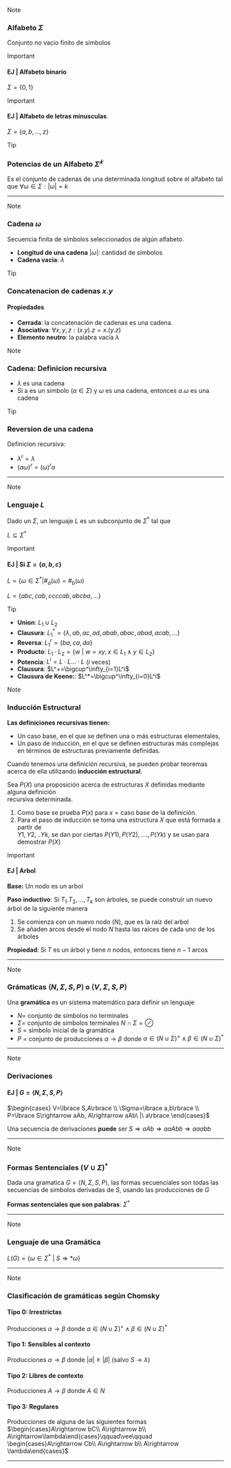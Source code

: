>[!NOTE]
>
> ### Alfabeto $\Sigma$
>
> Conjunto no vacio finito de simbolos

> [!IMPORTANT]
>
> #### EJ | Alfabeto binario
>
> $\Sigma=\lbrace 0,1\rbrace$

> [!IMPORTANT]
>
> #### EJ | Alfabeto de letras minusculas
>
> $\Sigma=\lbrace a,b,\ldots,z\rbrace$

> [!TIP]  
>
> ### Potencias de un Alfabeto $\Sigma^𝑘$
>
> Es el conjunto de cadenas de una determinada longitud sobre el alfabeto tal que $\forall\omega\in\Sigma: |\omega|=k$

---

> [!NOTE]
>
> ### Cadena $\omega$
>
> Secuencia finita de símbolos seleccionados de algún alfabeto.
>
> - **Longitud de una cadena** $|\omega|$: cantidad de símbolos
> - **Cadena vacia**: $\lambda$

> [!TIP]
>
> ### Concatenacion de cadenas $x.y$
>
> #### Propiedades
>
> - **Cerrada**: la concatenación de cadenas es una cadena.
> - **Asociativa**: $\forall x,y,z: (x.y).z=x.(y.z)$
> - **Elemento neutro**: la palabra vacía $\lambda$

> [!NOTE]
>
> ### Cadena: Definicion recursiva
>
> - $\lambda$ es una cadena
> - Si a es un simbolo $(a\in\Sigma)$ y $\omega$ es una cadena, entonces $a.\omega$ es una cadena

> [!TIP]
>
> ### Reversion de una cadena
>
> Definicion recursiva:
>
> - $\lambda^r = \lambda$
> - $(a\omega)^r=(\omega)^ra$

---

> [!NOTE]
>
> ### Lenguaje $L$
>
> Dado un $\Sigma$, un lenguaje $L$ es un subconjunto de $\Sigma^*$ tal que
>
> $L\subseteq\Sigma^*$

> [!IMPORTANT]
>
> #### EJ | Si $\Sigma=\lbrace a,b,c\rbrace$
>
> $`L = \lbrace \omega\in\Sigma^*|\#_a(\omega)=\#_b(\omega)`$
>
> $L = \lbrace abc,cab,ccccab,abcba,\ldots\rbrace$

> [!TIP]
>
> - **Union**: $L_1\cup L_2$
> - **Clausura**: $L_1^* = \lbrace \lambda,ab,ac,ad,abab,abac,abad,acab,\ldots\rbrace$
> - **Reversa**: $L_1^r = \lbrace ba,ca,da\rbrace$
> - **Producto**: $L_1\cdot L_2 = \lbrace w\ |\ w=xy, x\in L_1\wedge y\in L_2\rbrace$
> - **Potencia**: $L^i=L\cdot L\ldots\cdot L$ ($i$ veces)
> - **Clausura**: $L^+=\bigcup^\infty_{i=1}L^i$
> - **Clausura de Keene:**: $L^*=\bigcup^\infty_{i=0}L^i$

> [!NOTE]  
>
> ### Inducción Estructural
>
> **Las definiciones recursivas tienen:**  
>
> - Un caso base, en el que se definen una o más estructuras elementales,  
> - Un paso de inducción, en el que se definen estructuras más complejas en  términos de estructuras previamente definidas.
>
> Cuando tenemos una definición recursiva, se pueden probar teoremas acerca de ella utilizando **inducción estructural**.
>
> Sea $P(X)$ una proposición acerca de estructuras $X$ definidas mediante alguna definición  
recursiva determinada.  
>
> 1. Como base se prueba $P(x)$ para $x = \text{caso base de la definición}$.  
> 2. Para el paso de inducción se toma una estructura $X$ que está formada a partir de  
$Y1,Y2,..Yk$, se dan por ciertas $P(Y1), P(Y2), …., P(Yk)$ y se usan para demostrar $P(X)$

> [!IMPORTANT]
>
> #### EJ | Arbol
>
> **Base:** Un nodo es un arbol
>
> **Paso inductivo**: Si $T_1. T_2, \ldots, T_k$ son árboles, se puede construir un nuevo árbol de la siguiente manera
>
> 1. Se comienza con un nuevo nodo $(N)$, que es la raíz del arbol
> 2. Se añaden arcos desde el nodo $N$ hasta las raíces de cada uno de los árboles
>
> **Propiedad**: Si $T$ es un árbol y tiene $n$ nodos, entonces tiene $n-1$ arcos

---

> [!NOTE]
>
> ### Grámaticas $\langle N,\Sigma,S,P\rangle$ o $\langle V,\Sigma,S,P\rangle$
>
> Una **gramática** es un sistema matemático para definir un lenguaje
>
> - $N$= conjunto de símbolos no terminales
> - $\Sigma$= conjunto de símbolos terminales $N\cap\Sigma=\oslash$
> - $S$ = símbolo inicial de la gramática
> - $P$ = conjunto de producciones $\alpha\rightarrow\beta$ donde $\alpha\in (N\cup\Sigma)^+\wedge\beta\in (N\cup\Sigma)^*$

---

> [!NOTE]
>
> ### Derivaciones
>
> #### EJ | $G=\langle N,\Sigma,S,P\rangle$
>
> $`\begin{cases} V=\lbrace S,A\rbrace \\ \Sigma=\lbrace a,b\rbrace  \\ P=\lbrace S\rightarrow aAb, A\rightarrow aAb\ |\ a\rbrace \end{cases}`$
>
> Una secuencia de derivaciones **puede** ser $S\Rightarrow aAb\Rightarrow aaAbb\Rightarrow aaabb$

---

> [!NOTE]
>
> ### Formas Sentenciales $(V\cup\Sigma)^*$
>
> Dada una gramatica $G=\langle N,\Sigma,S,P\rangle$, las formas secuenciales son todas las secuencias de simbolos derivadas de $S$, usando las producciones de $G$
>
> **Formas sentenciales que son palabras**: $\Sigma^*$

---

> [!NOTE]
>
> ### Lenguaje de una Gramática
>
> $L(G)=\lbrace \omega\in\Sigma^*\ |\ S\Rightarrow *\omega\rbrace$

---
> [!NOTE]
>
> ### Clasificación de gramáticas según Chomsky
>
> #### Tipo 0: Irrestrictas
>
> Producciones $\alpha\rightarrow\beta$ donde $\alpha\in(N\cup\Sigma)^+\wedge\beta\in(N\cup\Sigma)^*$
>
> #### Tipo 1: Sensibles al contexto
>
> Producciones $\alpha\rightarrow\beta$ donde $|a|\ge|\beta|\ (\text{salvo } S\rightarrow\lambda)$
>
> #### Tipo 2: Libres de contexto
>
> Producciones $A\rightarrow\beta$ donde $A\in N$
>
> #### Tipo 3: Regulares
>
> Producciones de alguna de las siguientes formas
> $`\begin{cases}A\rightarrow bC\\ A\rightarrow b\\ A\rightarrow\lambda\end{cases}\qquad\vee\qquad \begin{cases}A\rightarrow Cb\\ A\rightarrow b\\ A\rightarrow \lambda\end{cases}`$

---
